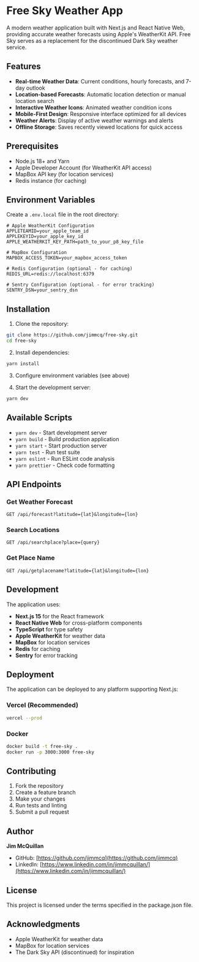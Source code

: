 
# Free Sky Weather App

A modern weather application built with Next.js and React Native Web, providing accurate weather forecasts using Apple's WeatherKit API. Free Sky serves as a replacement for the discontinued Dark Sky weather service.

## Features

- **Real-time Weather Data**: Current conditions, hourly forecasts, and 7-day outlook
- **Location-based Forecasts**: Automatic location detection or manual location search
- **Interactive Weather Icons**: Animated weather condition icons
- **Mobile-First Design**: Responsive interface optimized for all devices
- **Weather Alerts**: Display of active weather warnings and alerts
- **Offline Storage**: Saves recently viewed locations for quick access

## Prerequisites

- Node.js 18+ and Yarn
- Apple Developer Account (for WeatherKit API access)
- MapBox API key (for location services)
- Redis instance (for caching)

## Environment Variables

Create a `.env.local` file in the root directory:

```env
# Apple WeatherKit Configuration
APPLETEAMID=your_apple_team_id
APPLEKEYID=your_apple_key_id
APPLE_WEATHERKIT_KEY_PATH=path_to_your_p8_key_file

# MapBox Configuration
MAPBOX_ACCESS_TOKEN=your_mapbox_access_token

# Redis Configuration (optional - for caching)
REDIS_URL=redis://localhost:6379

# Sentry Configuration (optional - for error tracking)
SENTRY_DSN=your_sentry_dsn
```

## Installation

1. Clone the repository:
```bash
git clone https://github.com/jimmcq/free-sky.git
cd free-sky
```

2. Install dependencies:
```bash
yarn install
```

3. Configure environment variables (see above)

4. Start the development server:
```bash
yarn dev
```

## Available Scripts

- `yarn dev` - Start development server
- `yarn build` - Build production application
- `yarn start` - Start production server
- `yarn test` - Run test suite
- `yarn eslint` - Run ESLint code analysis
- `yarn prettier` - Check code formatting

## API Endpoints

### Get Weather Forecast
```
GET /api/forecast?latitude={lat}&longitude={lon}
```

### Search Locations
```
GET /api/searchplace?place={query}
```

### Get Place Name
```
GET /api/getplacename?latitude={lat}&longitude={lon}
```

## Development

The application uses:
- **Next.js 15** for the React framework
- **React Native Web** for cross-platform components
- **TypeScript** for type safety
- **Apple WeatherKit** for weather data
- **MapBox** for location services
- **Redis** for caching
- **Sentry** for error tracking

## Deployment

The application can be deployed to any platform supporting Next.js:

### Vercel (Recommended)
```bash
vercel --prod
```

### Docker
```bash
docker build -t free-sky .
docker run -p 3000:3000 free-sky
```

## Contributing

1. Fork the repository
2. Create a feature branch
3. Make your changes
4. Run tests and linting
5. Submit a pull request

## Author

**Jim McQuillan**
- GitHub: [https://github.com/jimmcq](https://github.com/jimmcq)
- LinkedIn: [https://www.linkedin.com/in/jimmcquillan/](https://www.linkedin.com/in/jimmcquillan/)

## License

This project is licensed under the terms specified in the package.json file.

## Acknowledgments

- Apple WeatherKit for weather data
- MapBox for location services
- The Dark Sky API (discontinued) for inspiration

